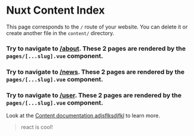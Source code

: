 # Nuxt Content Index

This page corresponds to the `/` route of your website. You can delete it or create another file in the `content/` directory.

### Try to navigate to [/about](/about). These 2 pages are rendered by the `pages/[...slug].vue` component.
### Try to navigate to [/news](/news). These 2 pages are rendered by the `pages/[...slug].vue` component.
### Try to navigate to [/user](/user). These 2 pages are rendered by the `pages/[...slug].vue` component.




Look at the [Content documentation adjsflksdjfkl](https://content.nuxtjs.org/) to learn more.


> react is cool!
